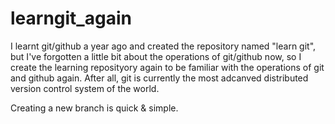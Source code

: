 # learngit_again
I learnt git/github a year ago and created the repository named "learn git", but I've forgotten a little bit about the operations of git/github now, so I create the learning reposityory again to be familiar with the operations of git and github again. After all, git is  currently the most adcanved distributed version control system of the world. 

Creating a new branch is quick & simple.


